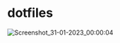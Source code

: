 # dotfiles
![Screenshot_31-01-2023_00:00:04](https://user-images.githubusercontent.com/108900963/215652089-9b0a80b2-c28c-4702-8e88-e5f5a008c741.png)
